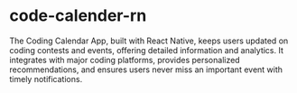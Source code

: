 # code-calender-rn
 The Coding Calendar App, built with React Native, keeps users updated on coding contests and events, offering detailed information and analytics. It integrates with major coding platforms, provides personalized recommendations, and ensures users never miss an important event with timely notifications.
